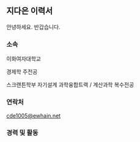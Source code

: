 ## 지다은 이력서

안녕하세요. 반갑습니다.

### 소속

이화여자대학교 

경제학 주전공

스크랜튼학부 자기설계 과학융합트랙 / 계산과학 복수전공

### 연락처

cde1005@ewhain.net 

### 경력 및 활동
```

```

